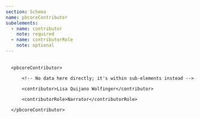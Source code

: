 ```yaml
---
section: Schema
name: pbcoreContributor
subelements:
  - name: contributor
    note: required
  - name: contributorRole
    note: optional
---
```

<pre>
  <code>
  &lt;pbcoreContributor&gt;<br>
      &lt;!-- No data here directly; it's within sub-elements instead --&gt;<br>
      &lt;contributor&gt;Lisa Quijano Wolfinger&lt;/contributor&gt;<br>
      &lt;contributorRole&gt;Narrator&lt;/contributorRole&gt;<br>
  &lt;/pbcoreContributor&gt;
  </code>
</pre>
